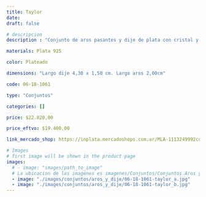 ```yaml
---
title: Taylor
date: 
draft: false

# descripcion
description : "Conjunto de aros pasantes y dije de plata con cristal y marquesita."

materials: Plata 925

color: Plateado

dimensions: "Largo dije 4,30 x 1,50 cm. Largo aros 2,00cm"

code: 06-18-1061

type: "Conjuntos"

categories: []

price: $22.820,00

price_eftvo: $19.400,00

link_mercado_shop: https://inplata.mercadoshops.com.ar/MLA-1113249992conjuntos-aros-y-dije-taylor-_JM

# Images
# first image will be shown in the product page
images:
  # - image: "images/path_to_image"
  # La ubicacion de las imagenes es imagenes/Conjuntos/Conjuntos.Aros y Dije/06-18-1061-taylor
  - image: "./images/conjuntos/aros_y_dije/06-18-1061-taylor_a.jpg"
  - image: "./images/conjuntos/aros_y_dije/06-18-1061-taylor_b.jpg"
---
```

